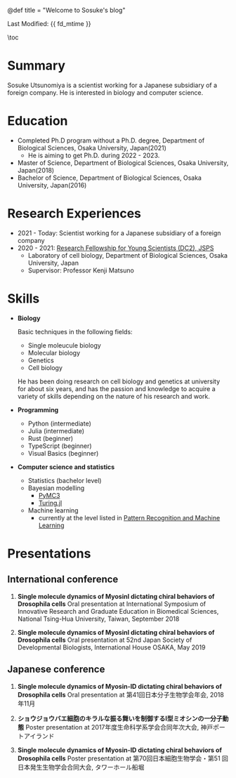 @def title = "Welcome to Sosuke's blog"

Last Modified: {{ fd_mtime }}

\toc

# Summary

Sosuke Utsunomiya is a scientist working for a Japanese subsidiary of a foreign company. He is interested in biology and computer science.

# Education

- Completed Ph.D program without a Ph.D. degree, Department of Biological Sciences, Osaka University, Japan(2021)
  - He is aiming to get Ph.D. during 2022 - 2023.
- Master of Science, Department of Biological Sciences, Osaka University, Japan(2018)
- Bachelor of Science, Department of Biological Sciences, Osaka University, Japan(2016)

# Research Experiences

- 2021 - Today: Scientist working for a Japanese subsidiary of a foreign company
- 2020 - 2021: [Research Fellowship for Young Scientists (DC2), JSPS](https://kaken.nii.ac.jp/ja/grant/KAKENHI-PROJECT-20J11085/)
  - Laboratory of cell biology, Department of Biological Sciences, Osaka University, Japan
  - Supervisor: Professor Kenji Matsuno

# Skills

- **Biology**

  Basic techniques in the following fields:
    - Single moleucule biology
    - Molecular biology
    - Genetics
    - Cell biology

  He has been doing research on cell biology and genetics at university for about six years, and has the passion and knowledge to acquire a variety of skills depending on the nature of his research and work.

- **Programming**
  - Python (intermediate)
  - Julia (intermediate)
  - Rust (beginner)
  - TypeScript (beginner)
  - Visual Basics (beginner)

- **Computer science and statistics**
  - Statistics (bachelor level)
  - Bayesian modelling
    - [PyMC3](https://docs.pymc.io/en/v3/)
    - [Turing.jl](https://turing.ml/stable/)
  - Machine learning
    - currently at the level listed in [Pattern Recognition and Machine Learning](https://www.microsoft.com/en-us/research/uploads/prod/2006/01/Bishop-Pattern-Recognition-and-Machine-Learning-2006.pdf)


# Presentations

## International conference


1. **Single molecule dynamics of MyosinI dictating chiral behaviors of Drosophila cells**
Oral presentation at International Symposium of Innovative Research and Graduate Education in Biomedical Sciences,
National Tsing-Hua University, Taiwan, September 2018

2. **Single molecule dynamics of MyosinI dictating chiral behaviors of Drosophila cells**
Oral presentation at  52nd Japan Society of Developmental Biologists, International House OSAKA, May 2019


## Japanese conference

1. **Single molecule dynamics of Myosin-ID dictating chiral behaviors of Drosophila cells**
Oral presentation at 第41回日本分子生物学会年会, 2018年11月

2. **ショウジョウバエ細胞のキラルな振る舞いを制御するI型ミオシンの一分子動態**
Poster presentation at 2017年度生命科学系学会合同年次大会, 神戸ポートアイランド

3. **Single molecule dynamics of Myosin-ID dictating chiral behaviors of Drosophila cells**
Poster presentation at 第70回日本細胞生物学会・第51 回日本発生生物学会合同大会, タワーホール船堀
